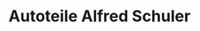 ---
title: "Autoteile Alfred Schuler"
url: /gersthofen/autoteile-alfred-schuler/
shop: Autoteile
---